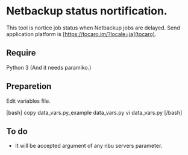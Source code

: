 # Netbackup status nortification.

This tool is nortice job status when Netbackup jobs are delayed.
Send application platform is [https://tocaro.im/?locale=ja](tocaro).

## Require
Python 3
(And it needs paramiko.)

## Preparetion

Edit variables file.

[bash]
copy data_vars.py_example data_vars.py
vi data_vars.py
[/bash]


## To do

* It will be accepted argument of any nbu servers parameter.


